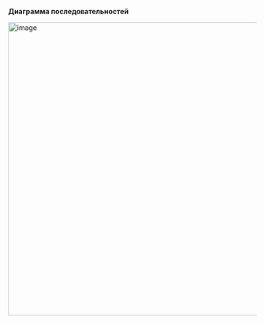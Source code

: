 **Диаграмма последовательностей**

<img width="595" alt="image" src="https://github.com/Justalegend1/SoftwareArchitecture/assets/74319066/b890d865-e9d0-48e3-83da-fd30914f7ec0">
